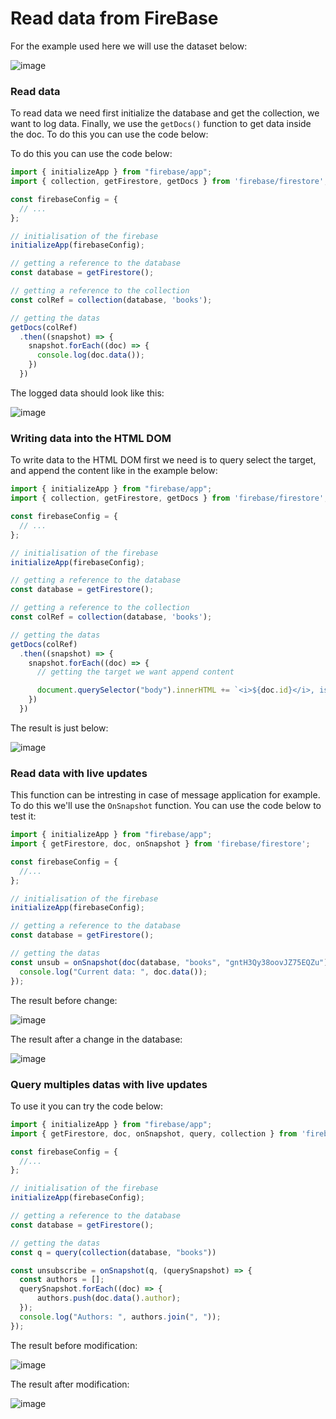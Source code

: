 # Read data from FireBase

For the example used here we will use the dataset below:

![image](https://user-images.githubusercontent.com/73474137/167245351-4f59d006-c8df-4ecd-89e2-537f1dd4cc81.png)

### Read data

To read data we need first initialize the database and get the collection, we want to log data. Finally, we use the `getDocs()` function to get data inside the doc.
To do this you can use the code below:

To do this you can use the code below:

```js
import { initializeApp } from "firebase/app";
import { collection, getFirestore, getDocs } from 'firebase/firestore';

const firebaseConfig = {
  // ...
};

// initialisation of the firebase
initializeApp(firebaseConfig);

// getting a reference to the database
const database = getFirestore();

// getting a reference to the collection
const colRef = collection(database, 'books');

// getting the datas
getDocs(colRef)
  .then((snapshot) => {
    snapshot.forEach((doc) => {
      console.log(doc.data());
    })
  })
```

The logged data should look like this:

![image](https://user-images.githubusercontent.com/73474137/167245397-cb4fd3e6-1389-416c-b834-5ef893506026.png)

### Writing data into the HTML DOM

To write data to the HTML DOM first we need is to query select the target, and append the content like in the example below:

```js
import { initializeApp } from "firebase/app";
import { collection, getFirestore, getDocs } from 'firebase/firestore';

const firebaseConfig = {
  // ...
};

// initialisation of the firebase
initializeApp(firebaseConfig);

// getting a reference to the database
const database = getFirestore();

// getting a reference to the collection
const colRef = collection(database, 'books');

// getting the datas
getDocs(colRef)
  .then((snapshot) => {
    snapshot.forEach((doc) => {
      // getting the target we want append content

      document.querySelector("body").innerHTML += `<i>${doc.id}</i>, is named <b>"${doc.data().title}"</b> wrote by <b>${doc.data().author}</b>`;
    })
  })
```

The result is just below:

![image](https://user-images.githubusercontent.com/73474137/167245708-3068cd38-7877-4273-9a4d-1fe863b1888a.png)

### Read data with live updates

This function can be intresting in case of message application for example. To do this we'll use the `OnSnapshot` function. You can use the code below to test it:

```js
import { initializeApp } from "firebase/app";
import { getFirestore, doc, onSnapshot } from 'firebase/firestore';

const firebaseConfig = {
  //...
};

// initialisation of the firebase
initializeApp(firebaseConfig);

// getting a reference to the database
const database = getFirestore();

// getting the datas
const unsub = onSnapshot(doc(database, "books", "gntH3Qy38oovJZ75EQZu"), (doc) => {
  console.log("Current data: ", doc.data());
});
```

The result before change:

![image](https://user-images.githubusercontent.com/73474137/167271172-22f84baa-6109-456e-bbee-f217c2b03fe1.png)

The result after a change in the database:

![image](https://user-images.githubusercontent.com/73474137/167271203-bb43f658-d4b6-4d2d-a303-8c6d7786f5ec.png)

### Query multiples datas with live updates

To use it you can try the code below:

```js
import { initializeApp } from "firebase/app";
import { getFirestore, doc, onSnapshot, query, collection } from 'firebase/firestore';

const firebaseConfig = {
  //...
};

// initialisation of the firebase
initializeApp(firebaseConfig);

// getting a reference to the database
const database = getFirestore();

// getting the datas
const q = query(collection(database, "books"))

const unsubscribe = onSnapshot(q, (querySnapshot) => {
  const authors = [];
  querySnapshot.forEach((doc) => {
      authors.push(doc.data().author);
  });
  console.log("Authors: ", authors.join(", "));
});
```

The result before modification:

![image](https://user-images.githubusercontent.com/73474137/167271816-3d30a7f6-226e-4db8-94a8-02a5ef81ad44.png)

The result after modification:

![image](https://user-images.githubusercontent.com/73474137/167271831-0819b173-297a-4d16-aa43-4e3df0ac362c.png)

